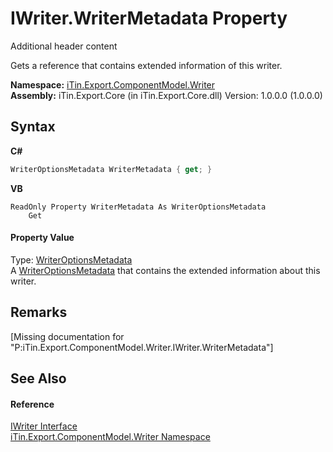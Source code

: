 # IWriter.WriterMetadata Property 
Additional header content 

Gets a reference that contains extended information of this writer.

**Namespace:**&nbsp;<a href="N_iTin_Export_ComponentModel_Writer">iTin.Export.ComponentModel.Writer</a><br />**Assembly:**&nbsp;iTin.Export.Core (in iTin.Export.Core.dll) Version: 1.0.0.0 (1.0.0.0)

## Syntax

**C#**<br />
``` C#
WriterOptionsMetadata WriterMetadata { get; }
```

**VB**<br />
``` VB
ReadOnly Property WriterMetadata As WriterOptionsMetadata
	Get
```


#### Property Value
Type: <a href="T_iTin_Export_ComponentModel_Writer_WriterOptionsMetadata">WriterOptionsMetadata</a><br />A <a href="T_iTin_Export_ComponentModel_Writer_WriterOptionsMetadata">WriterOptionsMetadata</a> that contains the extended information about this writer.

## Remarks
\[Missing <remarks> documentation for "P:iTin.Export.ComponentModel.Writer.IWriter.WriterMetadata"\]

## See Also


#### Reference
<a href="T_iTin_Export_ComponentModel_Writer_IWriter">IWriter Interface</a><br /><a href="N_iTin_Export_ComponentModel_Writer">iTin.Export.ComponentModel.Writer Namespace</a><br />